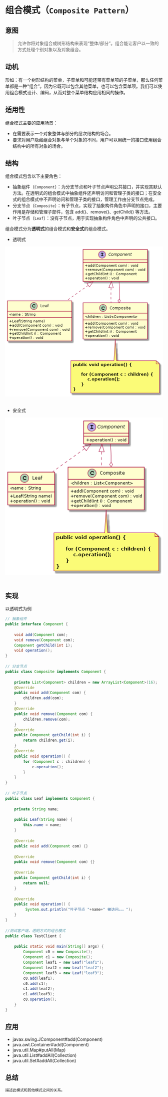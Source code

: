 组合模式（`Composite Pattern`）
====================
## 意图
> 允许你将对象组合成树形结构来表现“整体/部分”。组合能让客户以一致的方式处理个别对象以及对象组合。

## 动机
形如：有一个树形结构的菜单，子菜单和可能还带有菜单项的子菜单，那么任何菜单都是一种“组合”。因为它既可以包含其他菜单，也可以包含菜单项。我们可以使用组合模式设计、编码，从而对整个菜单结构应用相同的操作。


## 适用性
组合模式主要的应用场景：
- 在需要表示一个对象整体与部分的层次结构的场合。
- 要求对用户隐藏组合对象与单个对象的不同，用户可以用统一的接口使用组合结构中的所有对象的场合。

## 结构
组合模式包含以下主要角色：
- 抽象组件（``Component``）：为分支节点和叶子节点声明公共接口，并实现其默认方法。在透明式的组合模式中抽象组件还声明访问和管理子类的接口；在安全式的组合模式中不声明访问和管理子类的接口，管理工作由分支节点完成。
- 分支节点（``Composite``）：有子节点，实现了抽象构件角色中声明的接口，主要作用是存储和管理子部件，包含 add()、remove()、getChild() 等方法。
- 叶子节点（``Leaf``）：没有子节点，用于实现抽象构件角色中声明的公共接口。

组合模式分为**透明式**的组合模式和**安全式**的组合模式。

- 透明式
<div align="center"> <img src="images/25.open-composite.png" width="520px"> </div><br>

- 安全式
<div align="center"> <img src="images/25.safety-composite.png" width="520px"> </div><br>

## 实现
以透明式为例
```java
// 抽象组件
public interface Component {

	void add(Component com);
	void remove(Component com);
	Component getChild(int i);
	void operation();
}

// 分支节点
public class Composite implements Component {

	private List<Component> children = new ArrayList<Component>(16);
	@Override
	public void add(Component com) {
		children.add(com);
	}
	@Override
	public void remove(Component com) {
		children.remove(com);
	}
	@Override
	public Component getChild(int i) {
		return children.get(i);
	}
	@Override
	public void operation() {
		for (Component c : children) {
			c.operation();
		}
	}
}

// 叶子节点
public class Leaf implements Component {
	
	private String name;

	public Leaf(String name) {
		this.name = name;
	}

	@Override
	public void add(Component com) {}

	@Override
	public void remove(Component com) {}

	@Override
	public Component getChild(int i) {
		return null;
	}

	@Override
	public void operation() {
		 System.out.println("叶子节点 "+name+" 被访问。。。"); 
	}
}

//测试客户端，透明方式的组合模式
public class TestClient {

	public static void main(String[] args) {
		Component c0 = new Composite();
		Component c1 = new Composite();
		Component leaf1 = new Leaf("leaf1");
		Component leaf2 = new Leaf("leaf2");
		Component leaf3 = new Leaf("leaf3");
		c0.add(leaf1);
		c0.add(c1);
		c1.add(leaf2);
		c1.add(leaf3);
		c0.operation();
	}
}

```
## 应用
- javax.swing.JComponent#add(Component)
- java.awt.Container#add(Component)
- java.util.Map#putAll(Map)
- java.util.List#addAll(Collection)
- java.util.Set#addAll(Collection)

## 总结
    描述此模式和其他模式之间的关系。

